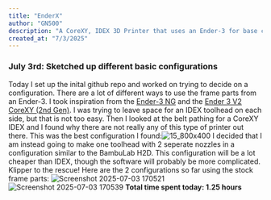```yaml
---
title: "EnderX"
author: "GN500"
description: "A CoreXY, IDEX 3D Printer that uses an Ender-3 for base components"
created_at: "7/3/2025"
---
```



### July 3rd: Sketched up different basic configurations
Today I set up the inital github repo and worked on trying to decide on a configuration. There are a lot of different ways to use the frame parts from an Ender-3. I took inspiration from the [Ender-3 NG]([url](https://www.printables.com/model/922401-ender-3-ng-v12-corexy-conversion)) and the [Ender 3 V2 CoreXY (2nd Gen)]([url](https://www.printables.com/model/602750-ender-3-v2-corexy-2nd-gen)). I was trying to leave space for an IDEX toolhead on each side, but that is not too easy. Then I looked at the belt pathing for a CoreXY IDEX and I found why there are not really any of this type of printer out there. This was the best configuration I found:![15_800x400](https://github.com/user-attachments/assets/e9458b3c-5263-4b4b-a0f1-541bdaa5bcf4) I decided that I am instead going to make one toolhead with 2 seperate nozzles in a configuration similar to the BambuLab H2D. This configuration will be a lot cheaper than IDEX, though the software will probably be more complicated. Klipper to the rescue! Here are the 2 configurations so far using the stock frame parts: ![Screenshot 2025-07-03 170521](https://github.com/user-attachments/assets/07f26701-cb2c-47be-832e-208728c07899) ![Screenshot 2025-07-03 170539](https://github.com/user-attachments/assets/4a11f236-5bf3-4b98-8697-b78b9ca1a4a2)
**Total time spent today: 1.25 hours**
